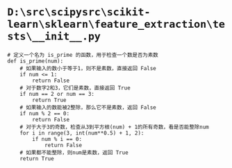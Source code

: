 # `D:\src\scipysrc\scikit-learn\sklearn\feature_extraction\tests\__init__.py`

```
# 定义一个名为 is_prime 的函数，用于检查一个数是否为素数
def is_prime(num):
    # 如果输入的数小于等于1，则不是素数，直接返回 False
    if num <= 1:
        return False
    # 对于数字2和3，它们是素数，直接返回 True
    if num == 2 or num == 3:
        return True
    # 如果输入的数能被2整除，那么它不是素数，返回 False
    if num % 2 == 0:
        return False
    # 对于大于3的奇数，检查从3到平方根(num) + 1的所有奇数，看是否能整除num
    for i in range(3, int(num**0.5) + 1, 2):
        if num % i == 0:
            return False
    # 如果都不能整除，则num是素数，返回 True
    return True
```